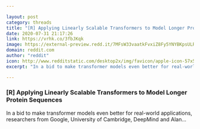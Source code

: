 ```yaml
---

layout: post
category: threads
title: "[R] Applying Linearly Scalable Transformers to Model Longer Protein Sequences"
date: 2020-07-31 21:17:26
link: https://vrhk.co/3fbJKqk
image: https://external-preview.redd.it/7MFsW33vaatkFvxiZ8Fy5YNYBKpsULREK8t-w6fgSL8.jpg?width=1200&height=628.272251309&auto=webp&crop=1200:628.272251309,smart&s=ca51dc4d9e8396b15b6ae87e043073a065d6bd4c
domain: reddit.com
author: "reddit"
icon: http://www.redditstatic.com/desktop2x/img/favicon/apple-icon-57x57.png
excerpt: "In a bid to make transformer models even better for real-world applications, researchers from Google, University of Cambridge, DeepMind and Alan..."

---
```


### [R] Applying Linearly Scalable Transformers to Model Longer Protein Sequences

In a bid to make transformer models even better for real-world applications, researchers from Google, University of Cambridge, DeepMind and Alan...
